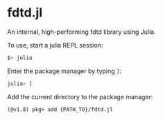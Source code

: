 # fdtd.jl
An internal, high-performing fdtd library using Julia.

To use, start a julia REPL session:

```bash
$> julia
```

Enter the package manager by typing `]`:

```julia
julia> ]
```

Add the current directory to the package manager:

```
(@v1.8) pkg> add {PATH_TO}/fdtd.jl
```
